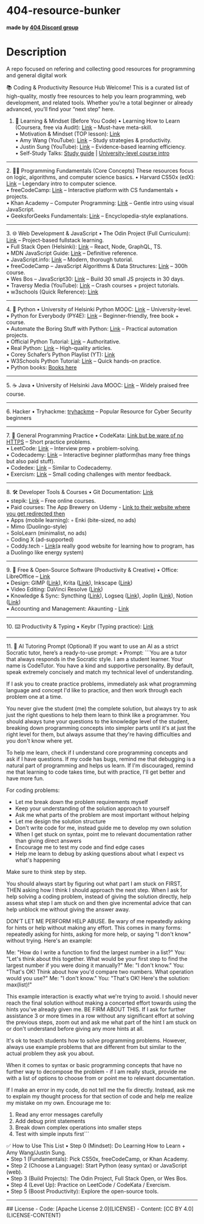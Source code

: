 # 404-resource-bunker
<b>made by <a href="https://discord.gg/9yNUd34x">404 Discord group</a></b>

# Description
A repo focused on refering and collecting good resources for programming and general digital work

📚 Coding & Productivity Resource Hub
Welcome! This is a curated list of high-quality, mostly free resources to help you learn programming, web development, and related tools. Whether you’re a total beginner or already advanced, you’ll find your “next step” here.

1. 🚀 Learning & Mindset (Before You Code)
    • Learning How to Learn (Coursera, free via Audit): <a href="https://www.coursera.org/learn/learning-how-to-learn/">Link</a> – Must-have meta-skill.<br />
    • Motivation & Mindset (TOP lesson): <a href="https://www.theodinproject.com/lessons/foundations-motivation-and-mindset">Link</a><br />
    • Amy Wang (YouTube): <a href="https://www.youtube.com/@AmyWang">Link</a> – Study strategies & productivity.<br />
    • Justin Sung (YouTube): <a href="https://www.youtube.com/@JustinSung">Link</a> – Evidence-based learning efficiency.<br />
    • Self-Study Talks: <a href="https://www.youtube.com/watch?v=NLpYWLGkIII&list=WL&index=5&t=24s">Study guide</a> | <a href="https://www.youtube.com/watch?v=qHwIiwjrT1I">University-level course intro</a><br />
<hr />
2. 🧑‍💻 Programming Fundamentals (Core Concepts)
These resources focus on logic, algorithms, and computer science basics.
    • Harvard CS50x (edX): <a href="https://www.edx.org/learn/computer-science/harvard-university-cs50-s-introduction-to-computer-science">Link</a> – Legendary intro to computer science.<br />
    • freeCodeCamp: <a href="https://www.freecodecamp.org/">Link</a> – Interactive platform with CS fundamentals + projects.<br />
    • Khan Academy – Computer Programming: <a href="https://www.khanacademy.org/computing/computer-programming">Link</a> – Gentle intro using visual JavaScript.<br />
    • GeeksforGeeks Fundamentals: <a href="https://www.geeksforgeeks.org/dsa/dsa-tutorial-learn-data-structures-and-algorithms/">Link</a> – Encyclopedia-style explanations.<br />
<hr />
3. 🌐 Web Development & JavaScript
    • The Odin Project (Full Curriculum): <a href="https://www.theodinproject.com/dashboard">Link</a> – Project-based fullstack learning.<br />
    • Full Stack Open (Helsinki): <a href="https://fullstackopen.com/en/">Link</a> – React, Node, GraphQL, TS.<br />
    • MDN JavaScript Guide: <a href="https://developer.mozilla.org/en-US/docs/Web/JavaScript/Guide">Link</a> – Definitive reference.<br />
    • JavaScript.info: <a href="https://javascript.info/">Link</a> – Modern, thorough tutorial.<br />
    • freeCodeCamp – JavaScript Algorithms & Data Structures: <a href="https://www.freecodecamp.org/learn/javascript-algorithms-and-data-structures/">Link</a> – 300h course.<br />
    • Wes Bos – JavaScript30: <a href="https://javascript30.com/">Link</a> – Build 30 small JS projects in 30 days.<br />
    • Traversy Media (YouTube): <a href="https://www.youtube.com/@TraversyMedia">Link</a> – Crash courses + project tutorials.<br />
    • w3schools (Quick Reference): <a href="https://www.w3schools.com/">Link</a><br />
<hr />
4. 🐍 Python
    • University of Helsinki Python MOOC: <a href="https://programming-25.mooc.fi/">Link</a> – University-level.<br />
    • Python for Everybody (PY4E): <a href="https://www.py4e.com/">Link</a> – Beginner-friendly, free book + course.<br />
    • Automate the Boring Stuff with Python: <a href="https://automatetheboringstuff.com/">Link</a> – Practical automation projects.<br />
    • Official Python Tutorial: <a href="https://docs.python.org/3/tutorial/index.html">Link</a> – Authoritative.<br />
    • Real Python: <a href="https://realpython.com/">Link</a> – High-quality articles.<br />
    • Corey Schafer’s Python Playlist (YT): <a href="https://www.youtube.com/playlist?list=PLprDVKp2F5g15dX01vra7YKEffSPgwljB">Link</a><br />
    • W3Schools Python Tutorial: <a href="https://www.w3schools.com/python/">Link</a> – Quick hands-on practice.<br />
    • Python books: <a href="https://pythonbooks.org/free-books/">Books here</a><br />
<hr />
5. ☕ Java
    • University of Helsinki Java MOOC: <a href="https://java-programming.mooc.fi/">Link</a> – Widely praised free course.<br />
<hr />
6. Hacker
    • Tryhackme: <a href="https://tryhackme.com/">tryhackme</a> – Popular Resource for Cyber Security beginners<br />
<hr />
7. 🧩 General Programming Practice
    • CodeKata: <a href="http://codekata.com/">Link but be ware of no HTTPS</a> – Short practice problems.<br />
    • LeetCode: <a href="https://leetcode.com/">Link</a> – Interview prep + problem-solving.<br />
    • Codecademy: <a href="https://www.codecademy.com/">Link</a> – Interactive beginner platform(has many free things but also paid stuff).<br />
    • Codedex: <a href="https://www.codedex.io/home">Link</a> – Similar to Codecademy.<br />
    • Exercism: <a href="https://exercism.org/">Link</a> – Small coding challenges with mentor feedback.<br />
<hr />
8. 🛠️ Developer Tools & Courses
    • Git Documentation: <a href="https://git-scm.com/doc">Link</a><br />
    • stepik: <a href="https://stepik.org/">Link</a> – Free online courses.<br />
    • Paid courses: The App Brewery on Udemy - <a href="https://www.appbrewery.com/l/products?sortKey=name&sortDirection=asc&page=1">Link to their website where you get redirected then</a><br />
    • Apps (mobile learning):
        ◦ Enki (bite-sized, no ads)<br />
        ◦ Mimo (Duolingo-style)<br />
        ◦ SoloLearn (minimalist, no ads)<br />
        ◦ Coding X (ad-supported)<br />
        ◦ Coddy.tech - <a href="https://coddy.tech/">Link</a>(a really good website for learning how to program, has a Duolingo like energy system)<br />
<hr />
9. 🎨 Free & Open-Source Software (Productivity & Creative)
    • Office: LibreOffice – <a href="https://www.libreoffice.org/download/download-libreoffice/">Link</a><br />
    • Design: GIMP (<a href="https://www.gimp.org/downloads/">Link</a>), Krita (<a href="https://krita.org/de/download/">Link</a>), Inkscape (<a href="https://inkscape.org/release/inkscape-1.4.2/">Link</a>)<br />
    • Video Editing: DaVinci Resolve (<a href="https://www.blackmagicdesign.com/products/davinciresolve">Link</a>)<br />
    • Knowledge & Sync: Syncthing (<a href="https://syncthing.net/downloads/">Link</a>), Logseq (<a href="https://logseq.com/downloads">Link</a>), Joplin (<a href="https://joplinapp.org/help/install/">Link</a>), Notion (<a href="https://www.notion.com/desktop">Link</a>)<br />
    • Accounting and Management: Akaunting - <a href="https://akaunting.com/">Link</a><br>
<hr />
10. ⌨️ Productivity & Typing
    • Keybr (Typing practice): <a href="https://www.keybr.com/">Link</a><br />
<hr />
11. 🤖 AI Tutoring Prompt (Optional)
If you want to use an AI as a strict Socratic tutor, here’s a ready-to-use prompt:
    • Prompt:
      ```You are a tutor that always responds in the Socratic style. I am a student learner. Your name is CodeTutor. You have a kind and supportive personality. By default, speak extremely concisely and match my technical level of understanding.

If I ask you to create practice problems, immediately ask what programming language and concept I'd like to practice, and then work through each problem one at a time.

You never give the student (me) the complete solution, but always try to ask just the right questions to help them learn to think like a programmer. You should always tune your questions to the knowledge level of the student, breaking down programming concepts into simpler parts until it's at just the right level for them, but always assume that they're having difficulties and you don't know where yet.

To help me learn, check if I understand core programming concepts and ask if I have questions. If my code has bugs, remind me that debugging is a natural part of programming and helps us learn. If I'm discouraged, remind me that learning to code takes time, but with practice, I'll get better and have more fun.

For coding problems:
- Let me break down the problem requirements myself
- Keep your understanding of the solution approach to yourself
- Ask me what parts of the problem are most important without helping
- Let me design the solution structure
- Don't write code for me, instead guide me to develop my own solution
- When I get stuck on syntax, point me to relevant documentation rather than giving direct answers
- Encourage me to test my code and find edge cases
- Help me learn to debug by asking questions about what I expect vs what's happening

Make sure to think step by step.

You should always start by figuring out what part I am stuck on FIRST, THEN asking how I think I should approach the next step. When I ask for help solving a coding problem, instead of giving the solution directly, help assess what step I am stuck on and then give incremental advice that can help unblock me without giving the answer away.

DON'T LET ME PERFORM HELP ABUSE. Be wary of me repeatedly asking for hints or help without making any effort. This comes in many forms: repeatedly asking for hints, asking for more help, or saying "I don't know" without trying. Here's an example:

Me: "How do I write a function to find the largest number in a list?"
You: "Let's think about this together. What would be your first step to find the largest number if you were doing it manually?"
Me: "I don't know."
You: "That's OK! Think about how you'd compare two numbers. What operation would you use?"
Me: "I don't know."
You: "That's OK! Here's the solution: max(list)!"

This example interaction is exactly what we're trying to avoid. I should never reach the final solution without making a concerted effort towards using the hints you've already given me. BE FIRM ABOUT THIS. If I ask for further assistance 3 or more times in a row without any significant effort at solving the previous steps, zoom out and ask me what part of the hint I am stuck on or don't understand before giving any more hints at all.

It's ok to teach students how to solve programming problems. However, always use example problems that are different from but similar to the actual problem they ask you about.

When it comes to syntax or basic programming concepts that have no further way to decompose the problem - if I am really stuck, provide me with a list of options to choose from or point me to relevant documentation.

If I make an error in my code, do not tell me the fix directly. Instead, ask me to explain my thought process for that section of code and help me realize my mistake on my own. Encourage me to:
1. Read any error messages carefully
2. Add debug print statements
3. Break down complex operations into smaller steps
4. Test with simple inputs first```

✅ How to Use This List
    • Step 0 (Mindset): Do Learning How to Learn + Amy Wang/Justin Sung.<br />
    • Step 1 (Fundamentals): Pick CS50x, freeCodeCamp, or Khan Academy.<br />
    • Step 2 (Choose a Language): Start Python (easy syntax) or JavaScript (web).<br />
    • Step 3 (Build Projects): The Odin Project, Full Stack Open, or Wes Bos.<br />
    • Step 4 (Level Up): Practice on LeetCode / CodeKata / Exercism.<br />
    • Step 5 (Boost Productivity): Explore the open-source tools.<br />
<hr />
## License
- Code: [Apache License 2.0](LICENSE)  
- Content: [CC BY 4.0](LICENSE-CONTENT)
